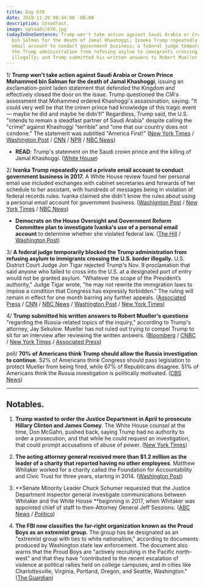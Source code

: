 ```yaml
---
title: Day 670
date: 2018-11-20 08:44:00 -08:00
description: Steadfast.
image: uploads/670.jpg
todayInOneSentence: Trump won't take action against Saudi Arabia or Crown Prince Mohammed
  bin Salman for the death of Jamal Khashoggi; Ivanka Trump repeatedly used a private
  email account to conduct government business; a federal judge temporarily blocked
  the Trump administration from refusing asylum to immigrants crossing the U.S. border
  illegally; and Trump submitted his written answers to Robert Mueller's questions.
---
```


1/ **Trump won't take action against Saudi Arabia or Crown Prince Mohammed bin Salman for the death of Jamal Khashoggi**, issuing an exclamation-point laden statement that defended the Kingdom and effectively closed the door on the issue. Trump questioned the CIA's assessment that Mohammed ordered Khashoggi's assassination, saying: "It could very well be that the crown prince had knowledge of this tragic event — maybe he did and maybe he didn't!" Regardless, Trump said, the U.S. "intends to remain a steadfast partner of Saudi Arabia" despite calling the "crime" against Khashoggi "terrible" and "one that our country does not condone." The statement was subtitled "America First!" ([New York Times](https://www.nytimes.com/2018/11/20/world/middleeast/trump-saudi-khashoggi.html) / [Washington Post](https://www.washingtonpost.com/politics/trump-defends-saudia-arabias-denial-about-the-planning-of-khashoggis-death/2018/11/20/b64d2cc6-eceb-11e8-9236-bb94154151d2_story.html) / [CNN](https://www.cnn.com/2018/11/20/politics/trump-saudi-arabia/index.html) / [NPR](https://www.npr.org/2018/11/20/669666348/trump-says-u-s-will-remain-steadfast-partner-of-saudis-despite-khashoggi-killing) / [NBC News](https://www.nbcnews.com/politics/donald-trump/unusual-statement-disputing-cia-filled-exclamation-points-trump-backs-saudi-n938526))

* **READ**: Trump's statement on the Saudi crown prince and the killing of Jamal Khashoggi. ([White House](https://www.whitehouse.gov/briefings-statements/statement-president-donald-j-trump-standing-saudi-arabia/))

2/ **Ivanka Trump repeatedly used a private email account to conduct government business in 2017.** A White House review found her personal email use included exchanges with cabinet secretaries and forwards of her schedule to her assistant, with hundreds of messages being in violation of federal records rules. Ivanka claimed she didn't know the rules about using a personal email account for government business. ([Washignton Post](https://www.washingtonpost.com/politics/ivanka-trump-used-a-personal-email-account-to-send-hundreds-of-emails-about-government-business-last-year/2018/11/19/6515d1e0-e7a1-11e8-a939-9469f1166f9d_story.html) / [New York Times](https://www.nytimes.com/2018/11/19/us/politics/ivanka-trump-emails.html) / [NBC News](https://www.nbcnews.com/politics/white-house/ivanka-trump-reportedly-used-private-account-send-hundreds-emails-n938241))

* **Democrats on the House Oversight and Government Reform Committee plan to investigate Ivanka's use of a personal email account** to determine whether she violated federal law. ([The Hill](https://thehill.com/homenews/house/417603-house-oversight-dems-to-investigate-ivanka-trumps-personal-email-use) / [Washington Post](https://www.washingtonpost.com/politics/watchdog-group-asks-congress-to-investigate-ivanka-trumps-use-of-personal-email-for-government-business/2018/11/20/b07931ae-ecce-11e8-96d4-0d23f2aaad09_story.html))

3/ **A federal judge temporarily blocked the Trump administration from refusing asylum to immigrants crossing the U.S. border illegally.** U.S. District Court Judge Jon Tigar rejected Trump's Nov. 9 proclamation that said anyone who failed to cross into the U.S. at a designated port of entry would not be granted asylum. "Whatever the scope of the President’s authority," Judge Tigar wrote, "he may not rewrite the immigration laws to impose a condition that Congress has expressly forbidden." The ruling will remain in effect for one month barring any further appeals. ([Associated Press](https://apnews.com/9ba57ad1383f41c3afe1baa5b2d9c3bf) / [CNN](https://www.cnn.com/2018/11/20/politics/judge-asylum-restrictions/index.html) / [NBC News](https://www.nbcnews.com/politics/immigration/judge-bars-trump-administration-denying-asylum-migrants-who-enter-illegally-n938271) / [Washington Post](https://www.washingtonpost.com/nation/2018/11/20/blow-trumps-immigration-agenda-federal-judge-blocks-asylum-ban-migrants-who-enter-illegally-mexico/) / [New York Times](https://www.nytimes.com/2018/11/20/us/judge-denies-trump-asylum-policy.html))

4/ **Trump submitted his written answers to Robert Mueller's questions** "regarding the Russia-related topics of the inquiry," according to Trump's attorney, Jay Sekulow. Mueller has not ruled out trying to compel Trump to sit for an interview after reviewing the written answers. ([Bloomberg](https://www.bloomberg.com/news/articles/2018-11-20/trump-to-submit-responses-to-mueller-queries-as-early-as-tuesday) / [CNBC](https://www.cnbc.com/2018/11/20/trump-has-submitted-answers-to-written-questions-from-special-counsel-mueller.html) / [New York Times](https://www.nytimes.com/2018/11/20/us/politics/trump-mueller-questions-answers.html) / [Associated Press](https://apnews.com/fa8c322f9179496ab2ba1665b9330592))

poll/ **70% of Americans think Trump should allow the Russia investigation to continue.** 52% of Americans think Congress should pass legislation to protect Mueller from being fired, while 67% of Republicans disagree. 51% of Americans think the Russia investigation is politically motivated. ([CBS News](https://www.cbsnews.com/news/americans-divide-along-partisan-lines-over-protecting-special-counsel-cbs-news-poll/))

---

## Notables.

1. **Trump wanted to order the Justice Department in April to prosecute Hillary Clinton and James Comey**. The White House counsel at the time, Don McGahn, pushed back, saying Trump had no authority to order a prosecution, and that while he could request an investigation, that could prompt accusations of abuse of power. ([New York Times](https://www.nytimes.com/2018/11/20/us/politics/president-trump-justice-department.html))

2. **The acting attorney general received more than $1.2 million as the leader of a charity that reported having no other employees**. Matthew Whitaker worked for a charity called the Foundation for Accountability and Civic Trust for three years, starting in 2014. ([Washington Post](https://www.washingtonpost.com/investigations/conservative-nonprofit-with-obscure-roots-and-undisclosed-funders-paid-matthew-whitaker-12-million/2018/11/20/25ff987e-e9db-11e8-bd89-eecf3b178206_story.html))

3. **Senate Minority Leader Chuck Schumer requested that the Justice Department inspector general investigate communications between Whitaker and the White House **beginning in 2017, when Whitaker was appointed chief of staff to then-Attorney General Jeff Sessions. ([ABC News](https://abcnews.go.com/Politics/wireStory/schumer-asks-probe-whitakers-white-house-contacts-59315053) / [Politico](https://www.politico.com/story/2018/11/20/schumer-demands-probe-whitaker-trump-1005771))

4. **The FBI now classifies the far-right organization known as the Proud Boys as an extremist group.** The group has be designated as an "extremist group with ties to white nationalism," according to documents produced by Washington state law enforcement. The document also warns that the Proud Boys are "actively recruiting in the Pacific north-west" and that they have "contributed to the recent escalation of violence at political rallies held on college campuses, and in cities like Charlottesville, Virginia, Portland, Oregon, and Seattle, Washington." ([The Guardian](https://www.theguardian.com/world/2018/nov/19/proud-boys-fbi-classification-extremist-group-white-nationalism-report))